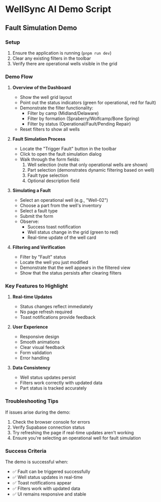 # WellSync AI Demo Script

## Fault Simulation Demo

### Setup
1. Ensure the application is running (`pnpm run dev`)
2. Clear any existing filters in the toolbar
3. Verify there are operational wells visible in the grid

### Demo Flow

1. **Overview of the Dashboard**
   - Show the well grid layout
   - Point out the status indicators (green for operational, red for fault)
   - Demonstrate the filter functionality:
     - Filter by camp (Midland/Delaware)
     - Filter by formation (Spraberry/Wolfcamp/Bone Spring)
     - Filter by status (Operational/Fault/Pending Repair)
   - Reset filters to show all wells

2. **Fault Simulation Process**
   - Locate the "Trigger Fault" button in the toolbar
   - Click to open the fault simulation dialog
   - Walk through the form fields:
     1. Well selection (note that only operational wells are shown)
     2. Part selection (demonstrates dynamic filtering based on well)
     3. Fault type selection
     4. Optional description field

3. **Simulating a Fault**
   - Select an operational well (e.g., "Well-02")
   - Choose a part from the well's inventory
   - Select a fault type
   - Submit the form
   - Observe:
     - Success toast notification
     - Well status change in the grid (green to red)
     - Real-time update of the well card

4. **Filtering and Verification**
   - Filter by "Fault" status
   - Locate the well you just modified
   - Demonstrate that the well appears in the filtered view
   - Show that the status persists after clearing filters

### Key Features to Highlight

1. **Real-time Updates**
   - Status changes reflect immediately
   - No page refresh required
   - Toast notifications provide feedback

2. **User Experience**
   - Responsive design
   - Smooth animations
   - Clear visual feedback
   - Form validation
   - Error handling

3. **Data Consistency**
   - Well status updates persist
   - Filters work correctly with updated data
   - Part status is tracked accurately

### Troubleshooting Tips

If issues arise during the demo:
1. Check the browser console for errors
2. Verify Supabase connection status
3. Try refreshing the page if real-time updates aren't working
4. Ensure you're selecting an operational well for fault simulation

### Success Criteria

The demo is successful when:
- ✅ Fault can be triggered successfully
- ✅ Well status updates in real-time
- ✅ Toast notifications appear
- ✅ Filters work with updated data
- ✅ UI remains responsive and stable 